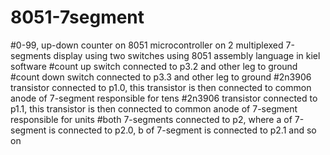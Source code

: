 # 8051-7segment
#0-99, up-down counter on 8051 microcontroller on 2 multiplexed 7-segments display using two switches using 8051 assembly language in kiel software
#count up switch connected to p3.2 and other leg to ground
#count down switch connected to p3.3 and other leg to ground
#2n3906 transistor connected to p1.0, this transistor is then connected to common anode of 7-segment responsible for tens
#2n3906 transistor connected to p1.1, this transistor is then connected to common anode of 7-segment responsible for units
#both 7-segments connected to p2, where a of 7-segment is connected to p2.0, b of 7-segment is connected to p2.1 and so on
